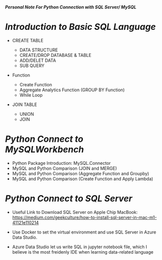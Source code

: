 ***Personal Note For Python Connection with SQL Server/ MySQL***

# ***Introduction to Basic SQL Language***

- CREATE TABLE
  - DATA STRUCTURE
  - CREATE/DROP DATABASE & TABLE
  - ADD/DELET DATA
  - SUB QUERY

- Function
  - Create Function
  - Aggregate Analytics Function (GROUP BY Function)
  - While Loop
 
 - JOIN TABLE
    - UNION
    - JOIN

# ***Python Connect to MySQLWorkbench***

- Python Package Introduction: MySQL.Connector
- MySQL and Python Comparison (JOIN and MERGE)
- MySQL and Python Comparison (Aggregate Function and Groupby)
- MySQL and Python Comparison (Create Function and Apply Lambda)


# ***Python Connect to SQL Server***

- Useful Link to Download SQL Server on Apple Chip MacBook: 
  https://medium.com/geekculture/how-to-install-sql-server-in-mac-m1-41121e110214
  
- Use Docker to set the virtual environment and use SQL Server in Azure Data Studio.
- Azure Data Studio let us write SQL in jupyter notebook file, which I believe is the most freidenly IDE when learning data-related language
